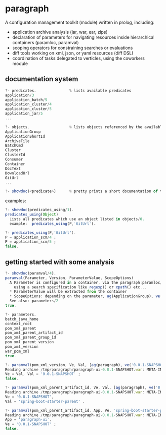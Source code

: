 # paragraph
A configuration management toolkit (module) written in prolog, including:
* application archive analysis (jar, war, ear, zips)
* declaration of parameters for navigating resources inside hierarchical containers (paramloc, paramval)
* scoping operators for constraining searches or evaluations
* diff tools working on xml, json, or yaml resources (diff DSL)
* coordination of tasks delegated to verticles, using the coworkers module

## documentation system

```javascript
?- predicates.               % lists available predicates
application/3
application_batch/5
application_cluster/4
application_cluster/5
application_jar/5
...
```

```javascript
?- objects.                  % lists objects referenced by the available predicates
ApplicationGroup
ApplicationShortId
ArchiveFile
BatchCmd
Cluster
ClusterId
Consumer
Container
DocText
DownloadUrl
GitUrl
...
```

```javascript
?- showdoc(<predicate>)      % pretty prints a short documentation of the predicate
```

examples:

```javascript
?- showdoc(predicates_using/1).
predicates_using(Object)
  Lists all predicates which use an object listed in objects/0.
  example:  predicates_using(P,'GitUrl').

?- predicates_using(P,'GitUrl').
P = application_scm/4 ;
P = application_scm/5 ;
false.
```

## getting started with some analysis

```javascript
?- showdoc(paramval/4).
paramval(Parameter, Version, ParameterValue, ScopeOptions)
  A Parameter is configured in a container, via the paragraph:paramloc/4 predicate
    using a search specification like regexp() or xpath() etc...
  * ParameterValue will be extracted from the container
  * ScopeOptions: depending on the parameter, ag(ApplicationGroup), ve(Version), env(Environment)
  See also: parameters/2
true.
```

```javascript
?- parameters.
batch_java_home
context_root
pom_xml_parent
pom_xml_parent_artifact_id
pom_xml_parent_group_id
pom_xml_parent_version
pom_xml_version
war_pom_xml
true.
```

```javascript
?- paramval(pom_xml_version, Ve, Val, [ag(paragraph), ve('0.0.1-SNAPSHOT')]).
Reading archive /tmp/paragraph/paragraph-ui-0.0.1-SNAPSHOT.war: META-INF/maven/org.incodame.paragraph.sample.webapp/paragraph-ui/pom.xml
Ve = Val, Val = '0.0.1-SNAPSHOT' ;
false.

?- paramval(pom_xml_parent_artifact_id, Ve, Val, [ag(paragraph), ve('0.0.1-SNAPSHOT')]).
Reading archive /tmp/paragraph/paragraph-ui-0.0.1-SNAPSHOT.war: META-INF/maven/org.incodame.paragraph.sample.webapp/paragraph-ui/pom.xml
Ve = '0.0.1-SNAPSHOT',
Val = 'spring-boot-starter-parent' .

?- paramval(pom_xml_parent_artifact_id, App, Ve, 'spring-boot-starter-parent', [ag(paragraph), ve('0.0.1-SNAPSHOT')]).
Reading archive /tmp/paragraph/paragraph-ui-0.0.1-SNAPSHOT.war: META-INF/maven/org.incodame.paragraph.sample.webapp/paragraph-ui/pom.xml
App = 'paragraph-ui',
Ve = '0.0.1-SNAPSHOT' ;
false.
```


